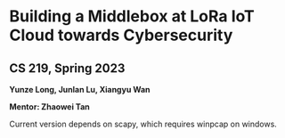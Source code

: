 Building a Middlebox at LoRa IoT Cloud towards Cybersecurity
===============

CS 219, Spring 2023
-------------------
**Yunze Long, Junlan Lu, Xiangyu Wan**

**Mentor: Zhaowei Tan**

Current version depends on scapy, which requires winpcap on windows.
